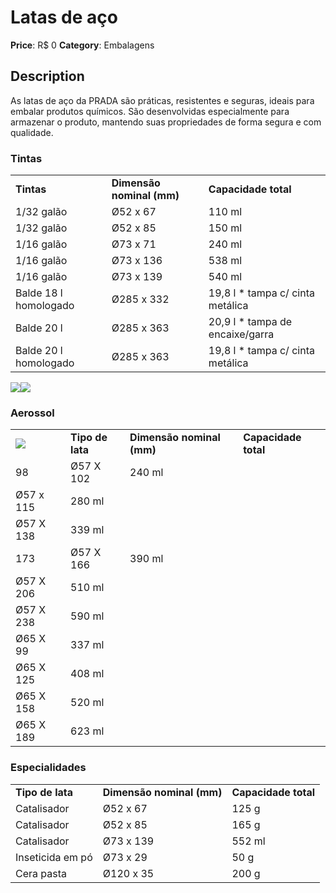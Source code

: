 # Latas de aço

**Price**: R$ 0
**Category**: Embalagens

## Description
As latas de aço da PRADA são práticas, resistentes e seguras, ideais para embalar produtos químicos. São desenvolvidas especialmente para armazenar o produto, mantendo suas propriedades de forma segura e com qualidade.

### Tintas

|     |     |     |
| --- | --- | --- |
| **Tintas** | **Dimensão nominal (mm)** | **Capacidade total** |
| 1/32 galão | Ø52 x 67 | 110 ml |
| 1/32 galão | Ø52 x 85 | 150 ml |
| 1/16 galão | Ø73 x 71 | 240 ml |
| 1/16 galão | Ø73 x 136 | 538 ml |
| 1/16 galão | Ø73 x 139 | 540 ml |
| Balde 18 l homologado | Ø285 x 332 | 19,8 l \* tampa c/ cinta metálica |
| Balde 20 l | Ø285 x 363 | 20,9 l \* tampa de encaixe/garra |
| Balde 20 l homologado | Ø285 x 363 | 19,8 l \* tampa c/ cinta metálica |

![](https://www.csn.com.br/wp-content/uploads/sites/452/2020/11/embalagem_quimicos_lubrif_3.2_3.4.png)![](https://www.csn.com.br/wp-content/uploads/sites/452/2020/11/embalagem_quimicos_tintas_1.3_1.6_1.7_1.8_1.9.png)

### Aerossol

|     |     |     |     |
| --- | --- | --- | --- |
| ![](https://www.csn.com.br/wp-content/uploads/sites/452/2020/11/embalagem_quimicos_4.png) | **Tipo de lata** | **Dimensão nominal (mm)** | **Capacidade total** |
| 98 | Ø57 X 102 | 240 ml |
| Ø57 x 115 | 280 ml |
| Ø57 X 138 | 339 ml |
| 173 | Ø57 X 166 | 390 ml |
| Ø57 X 206 | 510 ml |
| Ø57 X 238 | 590 ml |
| Ø65 X 99 | 337 ml |
| Ø65 X 125 | 408 ml |
| Ø65 X 158 | 520 ml |
| Ø65 X 189 | 623 ml |

### Especialidades

|     |     |     |
| --- | --- | --- |
| **Tipo de lata** | **Dimensão nominal (mm)** | **Capacidade total** |
| Catalisador | Ø52 x 67 | 125 g |
| Catalisador | Ø52 x 85 | 165 g |
| Catalisador | Ø73 x 139 | 552 ml |
| Inseticida em pó | Ø73 x 29 | 50 g |
| Cera pasta | Ø120 x 35 | 200 g |